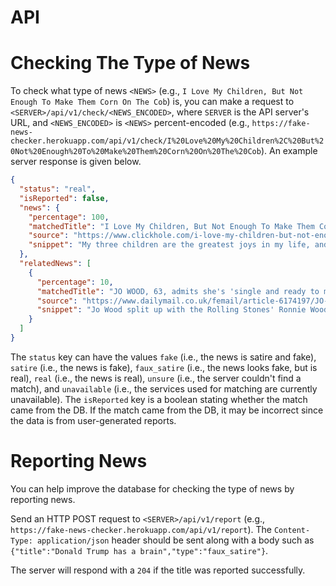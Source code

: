 # API

# Checking The Type of News

To check what type of news `<NEWS>` (e.g., `I Love My Children, But Not Enough To Make Them Corn On The Cob`) is, you can make a request to `<SERVER>/api/v1/check/<NEWS_ENCODED>`, where `SERVER` is the API server's URL, and `<NEWS_ENCODED>` is `<NEWS>` percent-encoded (e.g., `https://fake-news-checker.herokuapp.com/api/v1/check/I%20Love%20My%20Children%2C%20But%20Not%20Enough%20To%20Make%20Them%20Corn%20On%20The%20Cob`). An example server response is given below.

```json
{
  "status": "real",
  "isReported": false,
  "news": {
    "percentage": 100,
    "matchedTitle": "I Love My Children, But Not Enough To Make Them Corn On The Cob",
    "source": "https://www.clickhole.com/i-love-my-children-but-not-enough-to-make-them-corn-on-1828789760",
    "snippet": "My three children are the greatest joys in my life, and raising them has given me a sense of purpose that I never knew was possible. But at a certain point, you’ve got to draw the line: I love my children, but not enough to make them corn on the cob. Read mor…"
  },
  "relatedNews": [
    {
      "percentage": 10,
      "matchedTitle": "JO WOOD, 63, admits she's 'single and ready to mingle' - but men just can't keep up with her",
      "source": "https://www.dailymail.co.uk/femail/article-6174197/JO-WOOD-63-admits-shes-single-ready-mingle-men-just-her.html",
      "snippet": "Jo Wood split up with the Rolling Stones' Ronnie Wood after he hooked up with an 18-year-old waitress in 2008. Here, she talks about how she's changed her life and is now looking for love."
    }
  ]
}
```

The `status` key can have the values `fake` (i.e., the news is satire and fake), `satire` (i.e., the news is fake), `faux_satire` (i.e., the news looks fake, but is real), `real` (i.e., the news is real), `unsure` (i.e., the server couldn't find a match), and `unavailable` (i.e., the services used for matching are currently unavailable).
The `isReported` key is a boolean stating whether the match came from the DB. If the match came from the DB, it may be incorrect since the data is from user-generated reports.

# Reporting News

You can help improve the database for checking the type of news by reporting news.

Send an HTTP POST request to `<SERVER>/api/v1/report` (e.g., `https://fake-news-checker.herokuapp.com/api/v1/report`). The `Content-Type: application/json` header should be sent along with a body such as `{"title":"Donald Trump has a brain","type":"faux_satire"}`.

The server will respond with a `204` if the title was reported successfully.